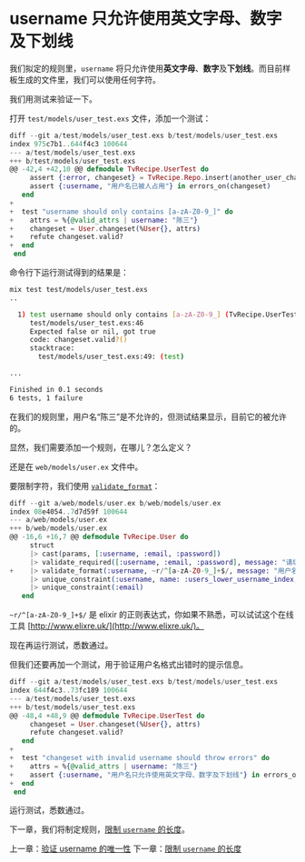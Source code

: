 # username 只允许使用英文字母、数字及下划线

我们拟定的规则里，`username` 将只允许使用**英文字母**、**数字**及**下划线**。而目前样板生成的文件里，我们可以使用任何字符。

我们用测试来验证一下。

打开 `test/models/user_test.exs` 文件，添加一个测试：

```elixir
diff --git a/test/models/user_test.exs b/test/models/user_test.exs
index 975c7b1..644f4c3 100644
--- a/test/models/user_test.exs
+++ b/test/models/user_test.exs
@@ -42,4 +42,10 @@ defmodule TvRecipe.UserTest do
     assert {:error, changeset} = TvRecipe.Repo.insert(another_user_changeset)
     assert {:username, "用户名已被人占用"} in errors_on(changeset)
   end
+
+  test "username should only contains [a-zA-Z0-9_]" do
+    attrs = %{@valid_attrs | username: "陈三"}
+    changeset = User.changeset(%User{}, attrs)
+    refute changeset.valid?
+  end
 end
```
命令行下运行测试得到的结果是：

```bash
mix test test/models/user_test.exs
..

  1) test username should only contains [a-zA-Z0-9_] (TvRecipe.UserTest)
     test/models/user_test.exs:46
     Expected false or nil, got true
     code: changeset.valid?()
     stacktrace:
       test/models/user_test.exs:49: (test)

...

Finished in 0.1 seconds
6 tests, 1 failure
```
在我们的规则里，用户名“陈三”是不允许的，但测试结果显示，目前它的被允许的。

显然，我们需要添加一个规则，在哪儿？怎么定义？

还是在 `web/models/user.ex` 文件中。

要限制字符，我们使用 [`validate_format`](https://hexdocs.pm/ecto/Ecto.Changeset.html#validate_format/4)：

```elixir
diff --git a/web/models/user.ex b/web/models/user.ex
index 08e4054..7d7d59f 100644
--- a/web/models/user.ex
+++ b/web/models/user.ex
@@ -16,6 +16,7 @@ defmodule TvRecipe.User do
     struct
     |> cast(params, [:username, :email, :password])
     |> validate_required([:username, :email, :password], message: "请填写")
+    |> validate_format(:username, ~r/^[a-zA-Z0-9_]+$/, message: "用户名只允许使用英文字母、数字及下划线")
     |> unique_constraint(:username, name: :users_lower_username_index, message: "用户名已被人占用")
     |> unique_constraint(:email)
   end
```
`~r/^[a-zA-Z0-9_]+$/` 是 elixir 的正则表达式，你如果不熟悉，可以试试这个在线工具 [http://www.elixre.uk/](http://www.elixre.uk/)。

现在再运行测试，悉数通过。

但我们还要再加一个测试，用于验证用户名格式出错时的提示信息。

```elixir
diff --git a/test/models/user_test.exs b/test/models/user_test.exs
index 644f4c3..73fc189 100644
--- a/test/models/user_test.exs
+++ b/test/models/user_test.exs
@@ -48,4 +48,9 @@ defmodule TvRecipe.UserTest do
     changeset = User.changeset(%User{}, attrs)
     refute changeset.valid?
   end
+
+  test "changeset with invalid username should throw errors" do
+    attrs = %{@valid_attrs | username: "陈三"}
+    assert {:username, "用户名只允许使用英文字母、数字及下划线"} in errors_on(%User{}, attrs)
+  end
 end
```

运行测试，悉数通过。

下一章，我们将制定规则，[限制 `username` 的长度](/04-user-register/04-username-length.md)。


上一章：[验证 username 的唯一性](/04-user-register/02-username-unique.md)
下一章：[限制 `username` 的长度](/04-user-register/04-username-length.md)



